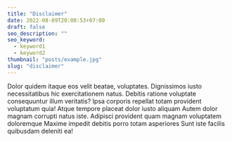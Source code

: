 ```yaml
---
title: "Disclaimer"
date: 2022-08-09T20:00:53+07:00
draft: false
seo_description: ""
seo_keyword:
  - keyword1
  - keyword2
thumbnail: "posts/example.jpg"
slug: "disclaimer"
---
```


Dolor quidem itaque eos velit beatae, voluptates. Dignissimos iusto
necessitatibus hic exercitationem natus. Debitis ratione voluptate consequuntur
illum veritatis? Ipsa corporis repellat totam provident voluptatum quia! Atque
tempore placeat dolor iusto aliquam Autem dolor magnam corrupti natus iste.
Adipisci provident quam magnam voluptatem doloremque Maxime impedit debitis
porro totam asperiores Sunt iste facilis quibusdam deleniti ea!
